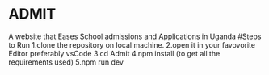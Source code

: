 # ADMIT
 A website that Eases School admissions and Applications in Uganda
 #Steps to Run
1.clone the repository on local machine.
2.open it in your favovorite Editor preferably vsCode
3.cd Admit
4.npm install (to get all the requirements used)
5.npm run dev


 
